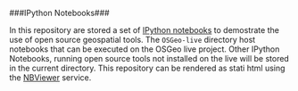 ###IPython Notebooks###

In this repository are stored a set of [IPython notebooks](http://ipython.org/notebook.html) to demostrate the use of open source geospatial tools.
The ```OSGeo-live``` directory host notebooks that can be executed on the OSGeo live project. 
Other IPython Notebooks, running open source tools not installed on the live will be stored in the current directory.
This repository can be rendered as stati html using the  [NBViewer](http://nbviewer.ipython.org/github/OSGeo/IPython_notebooks/tree/master/) service.
